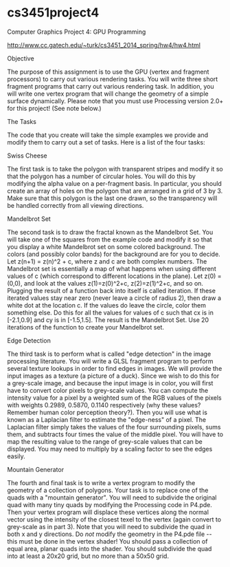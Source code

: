 # cs3451project4
Computer Graphics Project 4: GPU Programming

http://www.cc.gatech.edu/~turk/cs3451_2014_spring/hw4/hw4.html

Objective

The purpose of this assignment is to use the GPU (vertex and fragment processors) to carry out various rendering tasks. You will write three short fragment programs that carry out various rendering task. In addition, you will write one vertex program that will change the geometry of a simple surface dynamically. Please note that you must use Processing version 2.0+ for this project! (See note below.)

The Tasks

The code that you create will take the simple examples we provide and modify them to carry out a set of tasks. Here is a list of the four tasks:

Swiss Cheese

The first task is to take the polygon with transparent stripes and modify it so that the polygon has a number of circular holes. You will do this by modifying the alpha value on a per-fragment basis. In particular, you should create an array of holes on the polygon that are arranged in a grid of 3 by 3. Make sure that this polygon is the last one drawn, so the transparency will be handled correctly from all viewing directions.

Mandelbrot Set

The second task is to draw the fractal known as the Mandelbrot Set. You will take one of the squares from the example code and modify it so that you display a white Mandelbrot set on some colored background. The colors (and possibly color bands) for the background are for you to decide. Let z(n+1) = z(n)^2 + c, where z and c are both complex numbers. The Mandelbrot set is essentially a map of what happens when using different values of c (which correspond to different locations in the plane). Let z(0) = (0,0), and look at the values z(1)=z(0)^2+c, z(2)=z(1)^2+c, and so on. Plugging the result of a function back into itself is called iteration. If these iterated values stay near zero (never leave a circle of radius 2), then draw a white dot at the location c. If the values do leave the circle, color them something else. Do this for all the values for values of c such that cx is in [-2.1,0.9] and cy is in [-1.5,1.5]. The result is the Mandelbrot Set. Use 20 iterations of the function to create your Mandelbrot set.

Edge Detection

The third task is to perform what is called "edge detection" in the image processing literature. You will write a GLSL fragment program to perform several texture lookups in order to find edges in images. We will provide the input images as a texture (a picture of a duck). Since we wish to do this for a grey-scale image, and because the input image is in color, you will first have to convert color pixels to grey-scale values. You can compute the intensity value for a pixel by a weighted sum of the RGB values of the pixels with weights 0.2989, 0.5870, 0.1140 respectively (why these values? Remember human color perception theory?). Then you will use what is known as a Laplacian filter to estimate the "edge-ness" of a pixel. The Laplacian filter simply takes the values of the four surrounding pixels, sums them, and subtracts four times the value of the middle pixel. You will have to map the resulting value to the range of grey-scale values that can be displayed. You may need to multiply by a scaling factor to see the edges easily.

Mountain Generator

The fourth and final task is to write a vertex program to modify the geometry of a collection of polygons. Your task is to replace one of the quads with a "mountain generator". You will need to subdivide the original quad with many tiny quads by modifying the Processing code in P4.pde. Then your vertex program will displace these vertices along the normal vector using the intensity of the closest texel to the vertex (again convert to grey-scale as in part 3). Note that you will need to subdivide the quad in both x and y directions. Do *not* modify the geometry in the P4.pde file -- this must be done in the vertex shader! You should pass a collection of equal area, planar quads into the shader. You should subdivide the quad into at least a 20x20 grid, but no more than a 50x50 grid.
